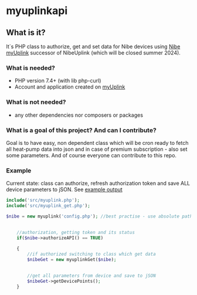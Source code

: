 # myuplinkapi

## What is it?
It`s PHP class to authorize, get and set data for Nibe devices using [Nibe myUplink](https://www.myuplink.com/) successor of NibeUplink (which will be closed summer 2024).

### What is needed?
 - PHP version 7.4+ (with lib php-curl)
 - Account and application created on [myUplink](https://dev.myuplink.com/login)

### What is not needed?
 - any other dependencies nor composers or packages

### What is a goal of this project? And can I contribute?
Goal is to have easy, non dependent class which will be cron ready to fetch all heat-pump data into json and in case of premium subscription - also set some parameters. And of course everyone can contribute to this repo.


### Example
Current state: class can authorize, refresh authorization token and save ALL device parameters to jSON. See [example output](https://pastebin.pl/view/raw/dbd66f2e)

```php
include('src/myuplink.php');
include('src/myuplink_get.php');

$nibe = new myuplink('config.php'); //best practise - use absolute path
    

    //authorization, getting token and its status
    if($nibe->authorizeAPI() == TRUE)
    
    {
        //if authorized switching to class which get data
        $nibeGet = new myuplinkGet($nibe);

    
        //get all parameters from device and save to jSON
        $nibeGet->getDevicePoints();
    }
